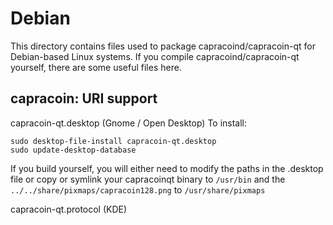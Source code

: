 
Debian
====================
This directory contains files used to package capracoind/capracoin-qt
for Debian-based Linux systems. If you compile capracoind/capracoin-qt yourself, there are some useful files here.

## capracoin: URI support ##


capracoin-qt.desktop  (Gnome / Open Desktop)
To install:

	sudo desktop-file-install capracoin-qt.desktop
	sudo update-desktop-database

If you build yourself, you will either need to modify the paths in
the .desktop file or copy or symlink your capracoinqt binary to `/usr/bin`
and the `../../share/pixmaps/capracoin128.png` to `/usr/share/pixmaps`

capracoin-qt.protocol (KDE)

